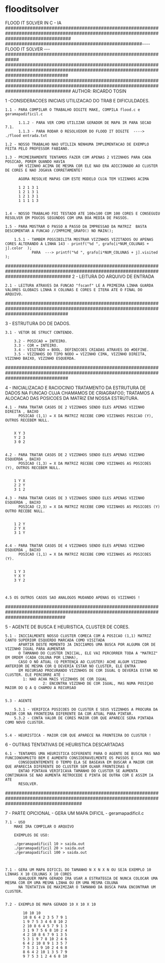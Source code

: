 # flooditsolver
FLOOD IT SOLVER IN C - IA
########################################################################################################################################
##################################################---- FLOOD IT SOLVER ---#############################################################
#######################################################################################################################################	
########################################################################################################################################
AUTHOR: RICARDO TOSIN                                                  


1 -CONSIDERACOES INICIAIS UTILIZACAO DO TRAB E DIFICULDADES.

	1.1 - PARA COMPILAR O TRABALHO DIGITE MAKE, COMPILA flood.c e geramapadificil.c 

	      1.1.2 - PARA VER COMO UTILIZAR GERADOR DE MAPA IR PARA SECAO 7.1.
	      1.1.3 - PARA RODAR O RESOLVEDOR DO FLOOD IT DIGITE  ----> ./flood entrada.txt

	1.2 - NOSSO TRABALHO NAO UTILIZA NENHUMA IMPLEMENTACAO DE EXEMPLO FEITA PELO PROFESSOR FABIANO.

	1.3 - PRIMEIRAMENTE TENTAMOS FAZER COM APENAS 2 VIZINHOS PARA CADA POSICAO, POREM QUANDO HAVIA
	      UM VIZINHO ACIMA DE MESMA COR ELE NAO ERA ADICIONADO AO CLUSTER DE CORES E NAO JOGAVA CORRETAMENTE!
	      
	      AGORA RESOLVE MAPAS COM ESTE MODELO CUJA TEM VIZINHOS ACIMA
	      
	      1 2 1 3 1
	      1 2 1 3 1
	      1 2 1 3 1
	      1 1 1 1 3
	      
	
	1.4 - NOSSO TRABALHO FOI TESTADO ATE 100x100 COM 100 CORES E CONSEGUIU RESOLVER EM POUCOS SEGUNDOS COM UMA BOA MEDIA DE PASSOS.
	
	1.5 - PARA MOSTRAR O PASSO A PASSO DA IMPRESSAO DA MATRIZ  BASTA DESCOMENTAR A FUNCAO //IMPRIME_GRAFO() NO MAIN();
		
		1.5.1 - TAMBEM POSSIBILITA MOSTRAR VIZINHOS VIZITADOS OU APENAS CORES ALTERANDO A LINHA 143 - printf("%d ", grafo[i*NUM_COLUNAS + j].color	);
				PARA  ---> printf("%d ", grafo[i*NUM_COLUNAS + j].visited	); 
	  
########################################################################################################################################
2 - LEITURA DO ARQUIVO DE ENTRADA

	2.1 - LEITURA ATRAVES DA FUNCAO "fscanf" LE A PRIMEIRA LINHA GUARDA VALORES GLOBAIS LINHA X COLUNAS E CORES E ITERA ATE O FINAL DO ARQUIVO.

#######################################################################################################################################

3 - ESTRUTURA DO DE DADOS.

	3.1 - VETOR DE STRUCT CONTENDO.
		
		3.2 - POSICAO = INTEIRO.
		3.3 - COR = INTEIRO.
		3.4 - VISITADO = BOOL. DEFINICOES CRIADAS ATRAVES DO #DEFINE.
		3.5 - VIZINHOS DO TIPO NODO = VIZINHO CIMA, VIZINHO DIREITA, VIZINHO BAIXO, VIZINHO ESQUERDA.


#######################################################################################################################################


4 - INICIALIZACAO E RACIOCINIO TRATAMENTO DA ESTRUTURA DE DADOS
	NA FUNCAO CUJA CHAMAMOS DE CRIAGRAFO(); TRATAMOS A ALOCACAO 
	DAS POSICOES DA MATRIZ EM NOSSA ESTRUTURA.


   
	4.1 - PARA TRATAR CASOS DE 2 VIZINHOS SENDO ELES APENAS VIZINHO DIREITA , BAIXO
	      POSICAO (1,1) = X DA MATRIZ RECEBE COMO VIZINHOS POSICAO (Y), OUTROS RECEBEM NULL. 
	

		X Y 3
		Y 2 3
		3 0 2 


	4.2 - PARA TRATAR CASOS DE 2 VIZINHOS SENDO ELES APENAS VIZINHO ESQUERDA , BAIXO
	      POSICAO (1,3) = X DA MATRIZ RECEBE COMO VIZINHOS AS POSICOES (Y), OUTROS RECEBEM NULL.


		1 Y X
		2 2 Y
		3 1 2  

	4.3 - PARA TRATAR CASOS DE 3 VIZINHOS SENDO ELES APENAS VIZINHO ESQUERDA , BAIXO
	      POSICAO (2,3) = X DA MATRIZ RECEBE COMO VIZINHOS AS POSICOES (Y) OUTRO RECEBE NULL.


		1 2 Y
		2 Y X
		3 1 Y  


	4.4 - PARA TRATAR CASOS DE 4 VIZINHOS SENDO ELES APENAS VIZINHO ESQUERDA , BAIXO
	      POSICAO (1,1) = X DA MATRIZ RECEBE COMO VIZINHOS AS POSICOES (Y).


		1 Y 3
		Y X Y
		3 Y 2  



	4.5 OS OUTROS CASOS SAO ANALOGOS MUDANDO APENAS OS VIZINHOS !


######################################################################################################################################



5 - AGENTE DE BUSCA E HEURISTICA, CLUSTER DE CORES.

	5.1 - INICIALMENTE NOSSO CLUSTER COMECA COM A POSICAO (1,1) MATRIZ CANTO SUPERIOR ESQUERDO MARCADA COMO VISITADA
	      APARTIR DESTE MOMENTO JA INICIAMOS UMA BUSCA POR ALGUMA COR DE VIZINHO IGUAL PARA AUMENTAR
	      O TAMANHO DO CLUSTER INICIAL, ELE VAI PERCORRER TODA A "MATRIZ" EM ORDEM (CADA COLUNA POR LINHA), 
	      CASO O NÓ ATUAL (Q PERTENÇA AO CLUSTER) ACHE ALGUM VIZINHO ANTERIOR DE MESMA COR Q DEVERIA ESTAR NO CLUSTER, ELE ENTRA 
	      EM RECURSAO PROCURANDO VIZINHOS DE COR IGUAL Q DEVERIA ESTAR NO CLUSTER. ELE PERCORRE ATÉ :
	      	1: NAO ACHA MAIS VIZINHOS DE COR IGUAL
             		 2: ENCONTRA VIZINHO DE COR IGUAL, MAS NUMA POSIÇAO MAIOR DO Q A Q CHAMOU A RECURSAO


	5.3 - AGENTE

		5.3.1 - VERIFICA POSICOES DO CLUSTER E SEUS VIZINHOS A PROCURA DA MAIOR COR NA FRONTEIRA DIFERENTE DA COR ATUAL PARA PINTAR.
		5.3.2 - CONTA VALOR DE CORES MAIOR COR QUE APARECE SERA PINTADA COMO NOVO CLUSTER.


	5.4 - HEURISTICA - MAIOR COR QUE APARECE NA FRONTEIRA DO CLUSTER ! 



6 - OUTRAS TENTATIVAS DE HEURISTICA DESCARTADAS

	6.1 - TENTAMOS UMA HEURISTICA DIFERENTE PARA O AGENTE DE BUSCA MAS NAO FUNCIONOUMUITO BEM E AUMENTO CONSIDERAVELMENTE OS PASSOS E 
		  CONSEQUENTEMENTE O TEMPO ELA SE BASEAVA EM BUSCAR A MAIOR COR QUE APARECIA DIFERENTE DO CLUSTER SEM OLHAR FRONTEIRAS E 
		  ENTAO PINTAVA VERIFICAVA TAMANHO DO CLUSTER SE AUMENTA CONTINUAVA SE NAO AUMENTA RETROCEDE E PINTA DE OUTRA COR E ASSIM IA ATE
		  RESOLVER. 


############################################################################################################################################    
	      


7 - PARTE OPICIONAL - GERA UM MAPA DIFICIL - geramapadificil.c

	7.1 - USO 
		MAKE IRA COMPILAR O ARQUIVO
		
		EXEMPLOS DE USO:

		./geramapadificil 10 > saida.out 
		./geramapadificil 20 > saida.out
		./geramapadificil 100 > saida.out
			


	7.1 - GERA UM MAPA DIFICIL DO TAMANHO N X N X N OU SEJA EXEMPLO 10 LINHAS X 10 COLUNAS X 10 CORES 
	      QUALQUER MAPA GERADO IRA USAR A ESTRATEGIA DE NUNCA COLOCAR UMA MESMA COR EM UMA MESMA LINHA OU EM UMA MESMA COLUNA
	      NA TENTATIVA DE MAXIMIZAR O TAMANHO DA BUSCA PARA ENCONTRAR UM CLUSTER.

	
	7.2 - EXEMPLO DE MAPA GERADO 10 X 10 X 10

			10 10 10
			10 8 6 4 2 3 5 7 9 1 
			1 9 7 5 3 4 6 8 10 2 
			2 10 8 6 4 5 7 9 1 3 
			3 1 9 7 5 6 8 10 2 4 
			4 2 10 8 6 7 9 1 3 5 
			5 3 1 9 7 8 10 2 4 6 
			6 4 2 10 8 9 1 3 5 7 
			7 5 3 1 9 10 2 4 6 8 
			8 6 4 2 10 1 3 5 7 9 
			9 7 5 3 1 2 4 6 8 10 	











